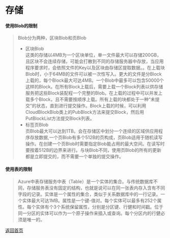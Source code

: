 # 存储

#### 使用Blob的限制
>Blob分为两种，区块Blob和页Blob    
><ul>
><li>区块Blob</li>
>这类的存储以4MB为一个区块单位，单一文件最大可以存储200GB，且区块不会连续存储，可能会打散到不同的存储服务器中存放，当应用程序要求时，会依照文件的Key以及区块由存储区提取数据。。在上载块Blob时，小于64MB的文件可以被一次性写入。更大的文件是分Block上载的，每个Block最大可达4MB。一个Blob中最多可以包含50000个这样的Block。在所有Block上载后，需要上载一个Block列表以供存储服务把这些Block装配程一个完整的Blob。在上载的过程中可以并发上载多个Block，且不需要按顺序上载。所有上载的块都处于一种“未提交”的状态，直到进行提交操作。Block上载的时候，可以利用CloudBlockBlob类上的PubBlock方法来提交Block，然后用PutBlockList方法提交Block列表。
><li>标签页Blob</li>
>页Blob最大可以达到1TB。会在存储区中划分一个连续的区域供应用程序存放数据,一个页Blob有多个512B的页构成，页Blob适用于随机读写操作。在创建一个页Blob时需要指定Blob能占用的最大空间。在读写时要按着512B的边界来进行。与块Blob不同，使用页Blob的所有的更新都是立即提交的，而不需要一个单独的提交操作。
></ul>

#### 使用表的限制
>Azure中表存储服务中表（Table）是一个实体的集合。与传统数据库不同，存储服务表没有固定的结构，也就是说可以在同一张表内存入含有不同字段的记录。实体是一个属性的集合，类似于关系数据库中的一行记录。一个实体最大可达1MB。属性是一个键-值对。每个实体可以最多有252个属性。每个实体有个3个系统保留属性，分别是分区键、行健和时间戳。位于同一分区的实体可以作为一个原子操作来插入或查询。每个分区内的行健必须是唯一的。

[返回首页](</index.md>)